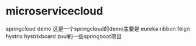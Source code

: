 # microservicecloud
springcloud demo
这是一个springcloud的demo主要是
eureka ribbon feign hystrix hystrixboard zuul的一些springboot项目 
